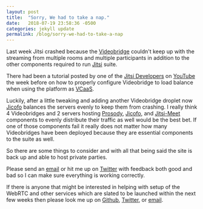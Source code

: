 ```yaml
---
layout: post
title:  "Sorry, We had to take a nap."
date:   2018-07-19 23:58:36 -0500
categories: jekyll update
permalink: /blog/sorry-we-had-to-take-a-nap
---
```

Last week Jitsi crashed because the [Videobridge](http://github.com/jitsi/jitsi-videobridge) couldn't keep up with the streaming from multiple rooms and multiple participants in addition to the other components required to run [Jitsi](http://jitsi.org) suite.

 There had been a tutorial posted by one of the [Jitsi Developers](https://community.jitsi.org/c/dev) on [YouTube](https://www.youtube.com/watch?v=LyGV4uW8km8&t=99s) the week before on how to properly configure  Videobridge to load balance when using the platform as [VCaaS](https://cloud.videxio.com/blog/5-things-to-consider-when-investing-in-videoconferencing-as-a-service-vcaas).  
 
 Luckily, after a little tweaking and adding another Videobridge droplet now [Jicofo](http://github.com/jitsi/jicofo) balances the servers evenly to keep them from crashing. I really think 4 Videobridges and 2 servers hosting [Prosody](http://prosody.im), [Jicofo](http://github.com/jitsi/jicofo), and [Jitsi-Meet](http://github.com/jitsi/jitsi-meet) components to evenly distribute their traffic as well would be the best bet. If one of those components fail it really does not matter how many Videobridges  have been deployed because they are essential components to the suite as well.

 So there are some things to consider and with all that being said the site is back up and able to host private parties.

 Please send an [email](mailto:adminATperv.cloud) or hit me up on [Twitter](http://twitter.com/pervcloud) with feedback both good and bad so I can make sure everything is working correctly.

 If there is anyone that might be interested in helping with setup of the WebRTC and other services which are slated to be launched within the next few weeks then please look me up on [Github](http://github.com/thepcloud), [Twitter](http://twitter.com/pervcloud), or [email](mailto:adminATperv.cloud).
